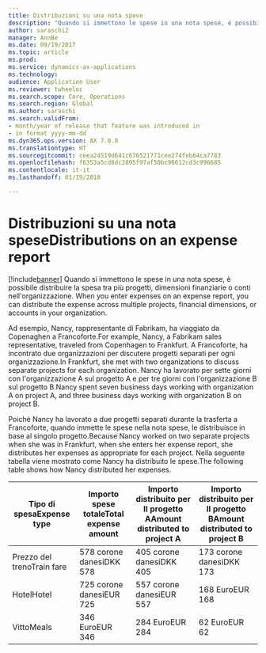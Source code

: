 ```yaml
---
title: Distribuzioni su una nota spese
description: "Quando si immettono le spese in una nota spese, è possibile distribuire la spesa tra i progetti, più persone giuridiche, o conti nell'organizzazione."
author: saraschi2
manager: AnnBe
ms.date: 09/19/2017
ms.topic: article
ms.prod: 
ms.service: dynamics-ax-applications
ms.technology: 
audience: Application User
ms.reviewer: twheeloc
ms.search.scope: Core, Operations
ms.search.region: Global
ms.author: saraschi
ms.search.validFrom:
- month/year of release that feature was introduced in
- in format yyyy-mm-dd
ms.dyn365.ops.version: AX 7.0.0
ms.translationtype: HT
ms.sourcegitcommit: ceea24519d641c676521771cee274feb64ca7783
ms.openlocfilehash: f6353a5cd8dc2895f97af50bc96612cd3c996685
ms.contentlocale: it-it
ms.lasthandoff: 01/19/2018

---
```


# <a name="distributions-on-an-expense-report"></a><span data-ttu-id="76596-103">Distribuzioni su una nota spese</span><span class="sxs-lookup"><span data-stu-id="76596-103">Distributions on an expense report</span></span>

[!include[banner](../includes/banner.md)]<span data-ttu-id="76596-104"> Quando si immettono le spese in una nota spese, è possibile distribuire la spesa tra più progetti, dimensioni finanziarie o conti nell'organizzazione.</span><span class="sxs-lookup"><span data-stu-id="76596-104"> When you enter expenses on an expense report, you can distribute the expense across multiple projects, financial dimensions, or accounts in your organization.</span></span>

<span data-ttu-id="76596-105">Ad esempio, Nancy, rappresentante di Fabrikam, ha viaggiato da Copenaghen a Francoforte.</span><span class="sxs-lookup"><span data-stu-id="76596-105">For example, Nancy, a Fabrikam sales representative, traveled from Copenhagen to Frankfurt.</span></span> <span data-ttu-id="76596-106">A Francoforte, ha incontrato due organizzazioni per discutere progetti separati per ogni organizzazione.</span><span class="sxs-lookup"><span data-stu-id="76596-106">In Frankfurt, she met with two organizations to discuss separate projects for each organization.</span></span> <span data-ttu-id="76596-107">Nancy ha lavorato per sette giorni con l'organizzazione A sul progetto A e per tre giorni con l'organizzazione B sul progetto B.</span><span class="sxs-lookup"><span data-stu-id="76596-107">Nancy spent seven business days working with organization A on project A, and three business days working with organization B on project B.</span></span>

<span data-ttu-id="76596-108">Poiché Nancy ha lavorato a due progetti separati durante la trasferta a Francoforte, quando immette le spese nella nota spese, le distribuisce in base al singolo progetto.</span><span class="sxs-lookup"><span data-stu-id="76596-108">Because Nancy worked on two separate projects when she was in Frankfurt, when she enters her expense report, she distributes her expenses as appropriate for each project.</span></span> <span data-ttu-id="76596-109">Nella seguente tabella viene mostrato come Nancy ha distribuito le spese.</span><span class="sxs-lookup"><span data-stu-id="76596-109">The following table shows how Nancy distributed her expenses.</span></span>

| <span data-ttu-id="76596-110">**Tipo di spesa**</span><span class="sxs-lookup"><span data-stu-id="76596-110">**Expense type**</span></span> | <span data-ttu-id="76596-111">**Importo spese totale**</span><span class="sxs-lookup"><span data-stu-id="76596-111">**Total expense amount**</span></span> | <span data-ttu-id="76596-112">**Importo distribuito per Il progetto A**</span><span class="sxs-lookup"><span data-stu-id="76596-112">**Amount distributed to project A**</span></span> | <span data-ttu-id="76596-113">**Importo distribuito per Il progetto B**</span><span class="sxs-lookup"><span data-stu-id="76596-113">**Amount distributed to project B**</span></span> |
|------------------|--------------------------|-------------------------------------|-------------------------------------|
| <span data-ttu-id="76596-114">Prezzo del treno</span><span class="sxs-lookup"><span data-stu-id="76596-114">Train fare</span></span>       | <span data-ttu-id="76596-115">578 corone danesi</span><span class="sxs-lookup"><span data-stu-id="76596-115">DKK 578</span></span>                  | <span data-ttu-id="76596-116">405 corone danesi</span><span class="sxs-lookup"><span data-stu-id="76596-116">DKK 405</span></span>                             | <span data-ttu-id="76596-117">173 corone danesi</span><span class="sxs-lookup"><span data-stu-id="76596-117">DKK 173</span></span>                             |
| <span data-ttu-id="76596-118">Hotel</span><span class="sxs-lookup"><span data-stu-id="76596-118">Hotel</span></span>            | <span data-ttu-id="76596-119">725 corone danesi</span><span class="sxs-lookup"><span data-stu-id="76596-119">EUR 725</span></span>                  | <span data-ttu-id="76596-120">557 corone danesi</span><span class="sxs-lookup"><span data-stu-id="76596-120">EUR 557</span></span>                             | <span data-ttu-id="76596-121">168 Euro</span><span class="sxs-lookup"><span data-stu-id="76596-121">EUR 168</span></span>                             |
| <span data-ttu-id="76596-122">Vitto</span><span class="sxs-lookup"><span data-stu-id="76596-122">Meals</span></span>            | <span data-ttu-id="76596-123">346 Euro</span><span class="sxs-lookup"><span data-stu-id="76596-123">EUR 346</span></span>                  | <span data-ttu-id="76596-124">284 Euro</span><span class="sxs-lookup"><span data-stu-id="76596-124">EUR 284</span></span>                             | <span data-ttu-id="76596-125">62 Euro</span><span class="sxs-lookup"><span data-stu-id="76596-125">EUR 62</span></span>                              |

